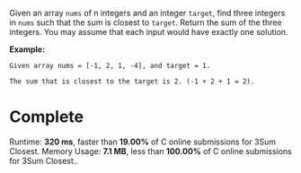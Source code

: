 Given an array ```nums``` of n integers and an integer ```target```, find three integers in ```nums``` such that the sum is closest to ```target```. Return the sum of the three integers. You may assume that each input would have exactly one solution.

**Example:**
```
Given array nums = [-1, 2, 1, -4], and target = 1.

The sum that is closest to the target is 2. (-1 + 2 + 1 = 2).
```
# Complete
Runtime: **320 ms**, faster than **19.00%** of C online submissions for 3Sum Closest.
Memory Usage: **7.1 MB**, less than **100.00%** of C online submissions for 3Sum Closest..